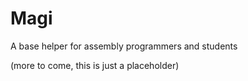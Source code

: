 # Magi
A base helper for assembly programmers and students

(more to come, this is just a placeholder)
